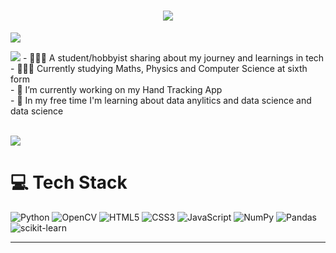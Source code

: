 <!-- [About me section](https://readme-typing-svg.herokuapp.com/demo/)-->
<h1 align="center" style="color: white;">
    <img src="https://readme-typing-svg.herokuapp.com?font=Fira+Code&size=25&pause=1000&color=F7F7F7&center=true&random=false&width=435&lines=Hi+There!+%F0%9F%91%8B;I'm+Rudra+Patel" />
</h1>

[![](https://visitcount.itsvg.in/api?id=rudrapatel08&icon=0&color=5)](https://visitcount.itsvg.in)


<!-- ABOUT ME-->

<img src="https://readme-typing-svg.herokuapp.com?font=Fira+Code&pause=1000&color=F7F7F7&repeat=false&random=false&width=435&height=27&lines=About+Me"/>
- 👩🏻‍💻 A student/hobbyist sharing about my journey and learnings in tech <br/>
- 👩🏻‍🎓 Currently studying Maths, Physics and Computer Science at sixth form <br/>
- 🔭 I’m currently working on my Hand Tracking App<br/>
- 🧠 In my free time I'm learning about data anylitics and data science and data science <br/> <br/>

<!-- STATS BAR-->
![](https://github-readme-stats.vercel.app/api?username=rudrapatel08&theme=dark&hide_border=false&include_all_commits=true&count_private=true&show_all_commits=true)<br/>


# 💻 Tech Stack
![Python](https://img.shields.io/badge/python-3670A0?style=for-the-badge&logo=python&logoColor=ffdd54)
![OpenCV](https://img.shields.io/badge/opencv-%23white.svg?style=for-the-badge&logo=opencv&logoColor=white) 
![HTML5](https://img.shields.io/badge/html5-%23E34F26.svg?style=for-the-badge&logo=html5&logoColor=white) 
![CSS3](https://img.shields.io/badge/css3-%231572B6.svg?style=for-the-badge&logo=css3&logoColor=white)
![JavaScript](https://img.shields.io/badge/javascript-%23323330.svg?style=for-the-badge&logo=javascript&logoColor=%23F7DF1E) 
![NumPy](https://img.shields.io/badge/numpy-%23013243.svg?style=for-the-badge&logo=numpy&logoColor=white) 
![Pandas](https://img.shields.io/badge/pandas-%23150458.svg?style=for-the-badge&logo=pandas&logoColor=white) 
![scikit-learn](https://img.shields.io/badge/scikit--learn-%23F7931E.svg?style=for-the-badge&logo=scikit-learn&logoColor=white) 

---


